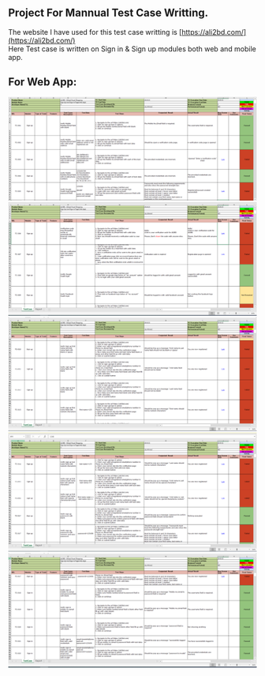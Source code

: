 ## Project For Mannual Test Case Writting.
The website I have used for this test case writting is [https://ali2bd.com/](https://ali2bd.com/)  
Here Test case is written on Sign in & Sign up modules both web and mobile app.

## For Web App:  

![1](https://github.com/joyahamad074/Test-Case-Writing-SQA-proj./blob/main/images/web-app1.PNG)
![2](https://github.com/joyahamad074/Test-Case-Writing-SQA-proj./blob/main/images/web-app2.PNG)
![3](https://github.com/joyahamad074/Test-Case-Writing-SQA-proj./blob/main/images/web-app3.PNG)
![4](https://github.com/joyahamad074/Test-Case-Writing-SQA-proj./blob/main/images/web-app4.PNG)
![5](https://github.com/joyahamad074/Test-Case-Writing-SQA-proj./blob/main/images/web-app5.PNG)





